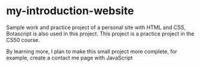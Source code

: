 # my-introduction-website
Sample work and practice project of a personal site with HTML and CSS, Botascript is also used in this project. This project is a practice project in the CS50 course.


By learning more, I plan to make this small project more complete, for example, create a contact me page with JavaScript
